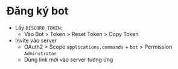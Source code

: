 # Đăng ký bot
- Lấy `DISCORD_TOKEN`:
  - Vào Bot > Token > Reset Token > Copy Token
- Invite vào server
  - OAuth2 > Scope `applications.commands` + `bot` > Permission `Adminstrator`
  - Dùng link mời vào server tương ứng